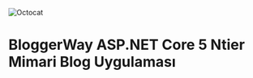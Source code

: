 ![Octocat](https://user-images.githubusercontent.com/36344949/205489652-f838f4ed-4953-4986-a994-93b2660a08f2.png)
# BloggerWay ASP.NET Core 5 Ntier Mimari Blog Uygulaması
